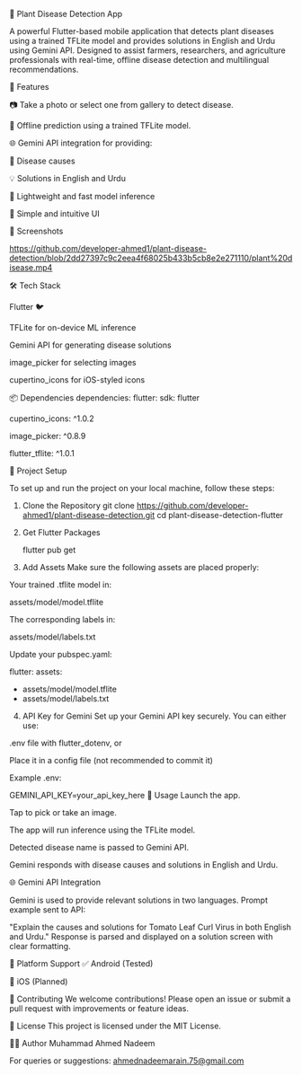 
🌿 Plant Disease Detection App

A powerful Flutter-based mobile application that detects plant diseases using a trained TFLite model and provides solutions in English and Urdu using Gemini API. Designed to assist farmers, researchers, and agriculture professionals with real-time, offline disease detection and multilingual recommendations.

🚀 Features

📷 Take a photo or select one from gallery to detect disease.

🤖 Offline prediction using a trained TFLite model.

🌐 Gemini API integration for providing:

📌 Disease causes

💡 Solutions in English and Urdu

🧠 Lightweight and fast model inference

💚 Simple and intuitive UI

📸 Screenshots

https://github.com/developer-ahmed1/plant-disease-detection/blob/2dd27397c9c2eea4f68025b433b5cb8e2e271110/plant%20disease.mp4

🛠️ Tech Stack

Flutter 🐦

TFLite for on-device ML inference

Gemini API for generating disease solutions

image_picker for selecting images

cupertino_icons for iOS-styled icons

📦 Dependencies
dependencies:
flutter:
sdk: flutter

cupertino_icons: ^1.0.2

image_picker: ^0.8.9

flutter_tflite: ^1.0.1

📁 Project Setup

To set up and run the project on your local machine, follow these steps:

1. Clone the Repository
   git clone https://github.com/developer-ahmed1/plant-disease-detection.git
   cd plant-disease-detection-flutter

2. Get Flutter Packages

    flutter pub get

3. Add Assets
   Make sure the following assets are placed properly:

Your trained .tflite model in:


assets/model/model.tflite

The corresponding labels in:

assets/model/labels.txt


Update your pubspec.yaml:

flutter:
assets:
- assets/model/model.tflite
- assets/model/labels.txt

4. API Key for Gemini
   Set up your Gemini API key securely. You can either use:

.env file with flutter_dotenv, or

Place it in a config file (not recommended to commit it)

Example .env:

GEMINI_API_KEY=your_api_key_here
🧪 Usage
Launch the app.

Tap to pick or take an image.

The app will run inference using the TFLite model.

Detected disease name is passed to Gemini API.

Gemini responds with disease causes and solutions in English and Urdu.

🌐 Gemini API Integration

Gemini is used to provide relevant solutions in two languages. Prompt example sent to API:

"Explain the causes and solutions for Tomato Leaf Curl Virus in both English and Urdu."
Response is parsed and displayed on a solution screen with clear formatting.

📱 Platform Support
✅ Android (Tested)

🚧 iOS (Planned)

🙌 Contributing
We welcome contributions! Please open an issue or submit a pull request with improvements or feature ideas.

📃 License
This project is licensed under the MIT License.

👨‍💻 Author
Muhammad Ahmed Nadeem

For queries or suggestions: ahmednadeemarain.75@gmail.com
